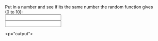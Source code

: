 <!DOCTYPE html>
<html>

<head>
<meta charset="UTF-8">
<title>Number Guesser</title>
  <script>
  function randomNumCompare() {
    var machineNum = Math.floor(Math.random() * 11)
    var textBoxSum = document.getElementById("textBox")

  if (textBoxSum == machineNum) {
    document.getElementById("output").innerHTML = "The numbers match!"
  } else if (textBoxSum != machineNum) {
    document.getElementById("output").innerHTML = "The numbers did not match!"
  }}
  </script>
</head>
  
<body>

<form action="randomNumCompare()">
  <label for= "textBox">Put in a number and see if its the same number the random function gives (0 to 10):</label></br>
  <input type="text" id="textBox" name="textBox"></input></br>
  <input type="submit value="Submit">
</form>

<p="output"></p>

</body>
</html>
